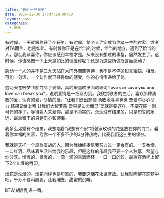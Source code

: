 ```yaml
---
title: '最近一些日子'
date: 2005-12-30T17:07:28+00:00
layout: post
categories:
  - 随笔
---
```


有时候，上天就跟你开了个玩笑。有时候，某个人注定成为你这一生的过客，或者对TA而言，也是如此。有时候你正是在恰当的时候，恰当的地方，遇到了恰当的人，那么我恭喜你，你应该感到幸福才是。从来没有想过的事情，居然发生了。这时候，你该感慨一下上天是如此的偏爱你呢？还是为这些所做所言而感动？

感动一个人的并不是三九天站在大门外苦苦等待，也不是不停的甜言蜜语。相反，可能一句话，一个动作就已经将你的感受，你的心情传递给了她。

这两天在听梦飞船的除了爱情，真的很喜欢里面的歌词“love can save you and love can break you”，说明爱情是一把双刃剑。我欣赏歌者的生活，喜欢那种勇敢的爱，认真的爱，尽情的爱。“让我们走出悲情 勇敢地寻寻觅觅 恋爱时尽心尽力 结果交给上帝 让我们大智若愚 爱只是认命而已”爱就是要这样，不要在装一副可怜的样子，等待她人来爱你，那是不真实的，永远没有结果的，只是短暂的永远，最后留下的只是伤心和懊悔。

我多么渴望有个结果，我想唱着“我想有个家”将装满玫瑰的花篮放在你的门口，看着你幸福的笑容，给你一个不多不少的3分钟热吻，代表我们这三生的缘分。

我就是这样一个屡败屡战的人，因为我始终相信我努力过一定会有的。一支香烟，一口红酒，品味着生活带给我的乐趣，但是这样的乐趣我不要一个人独享，希望与你分享。慢慢的，慢慢的，一滴一滴的乘满酒杯，一口一口的饮，最后在酒杯上留下2个纠缠的唇印。

烟花是烂漫的，烟花同样也是短暂的，我要这烟花永世盛放。让我就陶醉在这梦中吧，千万不要叫醒我，让我睡去，甜蜜的沉睡。

BTW,胡言乱语一番。